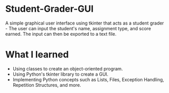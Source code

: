 # Student-Grader-GUI
A simple graphical user interface using tkinter that acts as a student grader - The user can input the student's name, assignment type, and score earned. The input can then be exported to a text file.

# What I learned
* Using classes to create an object-oriented program.
* Using Python's tkinter library to create a GUI.
* Implementing Python concepts such as Lists, Files, Exception Handling, Repetition Structures, and more.
